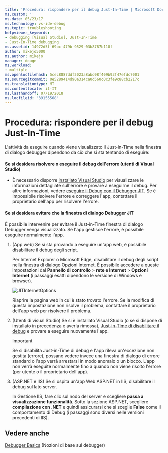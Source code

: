 ```yaml
---
title: 'Procedura: rispondere per il debug Just-In-Time | Microsoft Docs'
ms.custom: ''
ms.date: 05/23/17
ms.technology: vs-ide-debug
ms.topic: troubleshooting
helpviewer_keywords:
- debugging [Visual Studio], Just-In-Time
- Just-In-Time debugging
ms.assetid: 14972d5f-69bc-479b-9529-03b8787b118f
author: mikejo5000
ms.author: mikejo
manager: douge
ms.workload:
- multiple
ms.openlocfilehash: 5cec8887ddf2023a8abd08f409b93f47efdc7001
ms.sourcegitcommit: 0e5289414d90a314ca0d560c0c3fe9c88cb2217c
ms.translationtype: MT
ms.contentlocale: it-IT
ms.lasthandoff: 07/19/2018
ms.locfileid: "39155568"
---
```

# <a name="how-to-respond-to-the-just-in-time-debugger"></a>Procedura: rispondere per il debug Just-In-Time

L'attività da eseguire quando viene visualizzato il Just-in-Time nella finestra di dialogo debugger dipendono da ciò che si sta tentando di eseguire:

#### <a name="if-you-want-to-fix-or-debug-the-error-visual-studio-users"></a>Se si desidera risolvere o eseguire il debug dell'errore (utenti di Visual Studio)

- È necessario disporre [installato Visual Studio](http://visualstudio.microsoft.com) per visualizzare le informazioni dettagliate sull'errore e provare a eseguirne il debug. Per altre informazioni, vedere [eseguire il Debug con il Debugger JIT](../debugger/debug-using-the-just-in-time-debugger.md). Se è Impossibile risolvere l'errore e correggere l'app, contattare il proprietario dell'app per risolvere l'errore.

#### <a name="if-you-want-to-prevent-the-just-in-time-debugger-dialog-box-from-appearing"></a>Se si desidera evitare che la finestra di dialogo Debugger JIT

È possibile intervenire per evitare il Just-in-Time finestra di dialogo Debugger venga visualizzato. Se l'app gestisce l'errore, è possibile eseguire normalmente l'app.

1. (App web) Se si sta provando a eseguire un'app web, è possibile disabilitare il debug degli script.

    Per Internet Explorer o Microsoft Edge, disabilitare il debug degli script nella finestra di dialogo Opzioni Internet. È possibile accedere a queste impostazioni dal **Pannello di controllo** > **rete e Internet** > **Opzioni Internet** (i passaggi esatti dipendono le versione di Windows e browser).

    ![JITInternetOptions](../debugger/media/jitinternetoptions.png "JITInternetOptions")

    Riaprire la pagina web in cui è stato trovato l'errore. Se la modifica di questa impostazione non risolve il problema, contattare il proprietario dell'app web per risolvere il problema.

3. (Utenti di visual Studio) Se si è installato Visual Studio (o se si dispone di installato in precedenza e averla rimossa), [Just-in-Time di disabilitare il debug](../debugger/debug-using-the-just-in-time-debugger.md) e provare a eseguire nuovamente l'app.

    > [!IMPORTANT]
    > Se si disabilita Just-in-Time di debug e l'app rileva un'eccezione non gestita (errore), possano vedere invece una finestra di dialogo di errore standard o l'app verrà arrestarsi in modo anomalo o un blocco. L'app non verrà eseguite normalmente fino a quando non viene risolto l'errore (per utente o il proprietario dell'app).

2. (ASP.NET e IIS) Se si ospita un'app Web ASP.NET in IIS, disabilitare il debug sul lato server.

    In Gestione IIS, fare clic sul nodo del server e scegliere **passa a visualizzazione funzionalità**. Sotto la sezione ASP.NET, scegliere **compilazione con .NET** e quindi assicurarsi che si sceglie **False** come il comportamento di Debug (i passaggi sono diversi nelle versioni precedenti di IIS).

## <a name="see-also"></a>Vedere anche
 [Debugger Basics](../debugger/debugger-basics.md) (Nozioni di base sul debugger)
